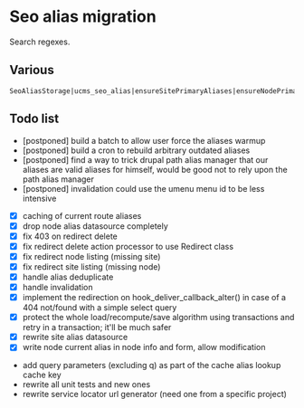 # Seo alias migration

Search regexes.

## Various

    SeoAliasStorage|ucms_seo_alias|ensureSitePrimaryAliases|ensureNodePrimaryAlias|getAliasStorage|AliasCanonicalProcessor|AliasDeleteProcessor|StoreLocatorAliasRebuildProcessor

## Todo list

 -  [postponed] build a batch to allow user force the aliases warmup
 -  [postponed] build a cron to rebuild arbitrary outdated aliases
 -  [postponed] find a way to trick drupal path alias manager that our aliases are valid aliases for himself, would be good not to rely upon the path alias manager
 -  [postponed] invalidation could use the umenu menu id to be less intensive
 -  [x] caching of current route aliases
 -  [x] drop node alias datasource completely
 -  [x] fix 403 on redirect delete
 -  [x] fix redirect delete action processor to use Redirect class
 -  [x] fix redirect node listing (missing site)
 -  [x] fix redirect site listing (missing node)
 -  [x] handle alias deduplicate
 -  [x] handle invalidation
 -  [x] implement the redirection on hook_deliver_callback_alter() in case of a 404 not/found with a simple select query
 -  [x] protect the whole load/recompute/save algorithm using transactions and retry in a transaction; it'll be much safer
 -  [x] rewrite site alias datasource
 -  [x] write node current alias in node info and form, allow modification
 -  add query parameters (excluding q) as part of the cache alias lookup cache key
 -  rewrite all unit tests and new ones
 -  rewrite service locator url generator (need one from a specific project)
